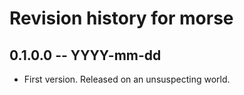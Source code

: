 # Revision history for morse

## 0.1.0.0  -- YYYY-mm-dd

* First version. Released on an unsuspecting world.
